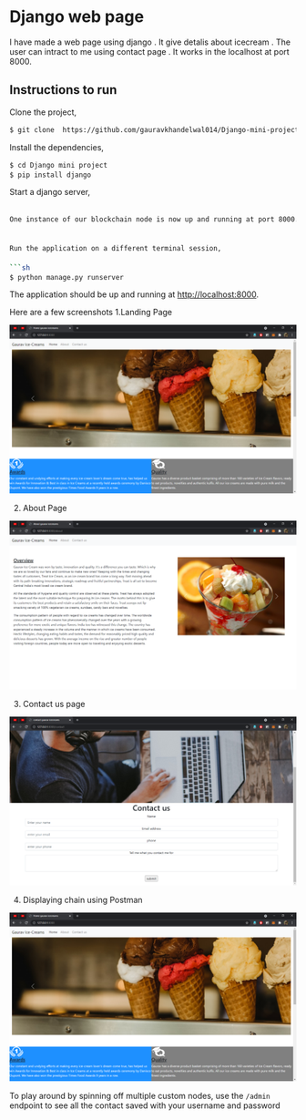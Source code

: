 # Django web page
  I have made a web page using django . It give detalis about icecream . The user can intract to me using contact page . It works in the localhost at port 8000.
## Instructions to run

Clone the project,

```sh
$ git clone  https://github.com/gauravkhandelwal014/Django-mini-project.git
```

Install the dependencies,

```sh
$ cd Django mini project
$ pip install django
```

Start a django server,

```sh

One instance of our blockchain node is now up and running at port 8000.


Run the application on a different terminal session,

```sh
$ python manage.py runserver

```

The application should be up and running at [http://localhost:8000](http://localhost:5000).

Here are a few screenshots
1.Landing Page

![image.png](https://github.com/gauravkhandelwal014/Django-mini-project/blob/b70fd7ffaef00e317e10351d5c52f5fe16d665f7/Screenshots/Home%20gaurav%20icecreams%20-%20.png)

2. About Page

![image.png](https://github.com/gauravkhandelwal014/Django-mini-project/blob/b70fd7ffaef00e317e10351d5c52f5fe16d665f7/Screenshots/About%20gaurav%20icecreams%20-%20.png)

3. Contact us page 

![image.png](https://github.com/gauravkhandelwal014/Django-mini-project/blob/03ac7f128866a05aa6dda63c0082f83a6bbea2a3/Screenshots/Contact-us%20gaurav%20icecreams%20%20.png)

4. Displaying chain using Postman

![image.png](https://github.com/gauravkhandelwal014/Django-mini-project/blob/21454c2dd86039fb12e57749d56e97e03d47ff8a/Screenshots/Home%20gaurav%20icecreams%20-%20.png)

To play around by spinning off multiple custom nodes, use the `/admin` endpoint to see all the contact saved with your username and password
